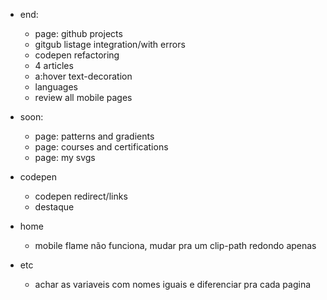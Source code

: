 - end: 
    - page: github projects
    - gitgub listage integration/with errors
    - codepen refactoring
    - 4 articles
    - a:hover text-decoration
    - languages
    - review all mobile pages

- soon:
    - page: patterns and gradients
    - page: courses and certifications
    - page: my svgs

- codepen
    - codepen redirect/links
    - destaque

- home
    - mobile flame não funciona, mudar pra um clip-path redondo apenas

- etc
    - achar as variaveis com nomes iguais e diferenciar pra cada pagina
